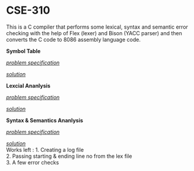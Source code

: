 # CSE-310
This is a C compiler that performs some lexical, syntax and semantic error checking with the help of Flex (lexer) and Bison (YACC parser) and then converts the C code to 8086 assembly language code.

**Symbol Table**

[*problem specification*](https://github.com/MubasshiraMusarrat/CSE-310-Compiler_Sessional/blob/main/Symbol_Table/CSE310_Assignment1_Specification.pdf)

[*solution*](https://github.com/MubasshiraMusarrat/CSE-310-Compiler_Sessional/tree/main/Symbol_Table/offline)


**Lexcial Ananlysis**

[*problem specification*](https://github.com/MubasshiraMusarrat/CSE-310-Compiler_Sessional/blob/main/Lexical_Analysis/CSE310_July2022_Offline2_LexicalAnalysis_Specifications%20(1).pdf)

[*solution*](https://github.com/MubasshiraMusarrat/CSE-310-Compiler_Sessional/tree/main/Lexical_Analysis/offline)

**Syntax & Semantics Ananlysis**

[*problem specification*](https://github.com/MubasshiraMusarrat/CSE-310-Compiler_Sessional/blob/main/Syntax_%26_Semantics_Analysis/CSE310_July_2022_YACC_Assignment_Spec.pdf)

[*solution*](https://github.com/MubasshiraMusarrat/CSE-310-Compiler_Sessional/tree/main/Syntax_%26_Semantics_Analysis/offline) <br>
Works left : 1. Creating a log file <br>
            <nbsp> 2. Passing starting & ending line no from the lex file <br>
            <nbsp> 3. A few error checks <br>